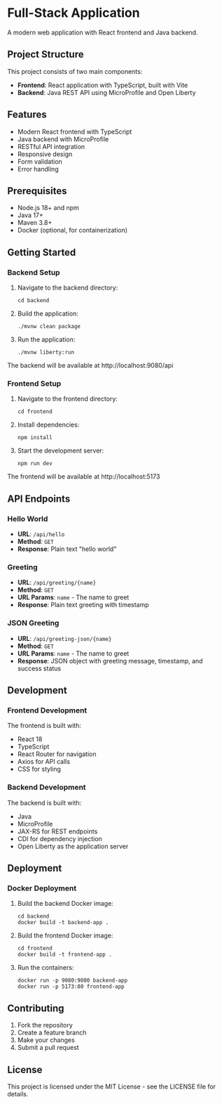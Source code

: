 # Full-Stack Application

A modern web application with React frontend and Java backend.

## Project Structure

This project consists of two main components:

- **Frontend**: React application with TypeScript, built with Vite
- **Backend**: Java REST API using MicroProfile and Open Liberty

## Features

- Modern React frontend with TypeScript
- Java backend with MicroProfile
- RESTful API integration
- Responsive design
- Form validation
- Error handling

## Prerequisites

- Node.js 18+ and npm
- Java 17+
- Maven 3.8+
- Docker (optional, for containerization)

## Getting Started

### Backend Setup

1. Navigate to the backend directory:
   ```
   cd backend
   ```

2. Build the application:
   ```
   ./mvnw clean package
   ```

3. Run the application:
   ```
   ./mvnw liberty:run
   ```

The backend will be available at http://localhost:9080/api

### Frontend Setup

1. Navigate to the frontend directory:
   ```
   cd frontend
   ```

2. Install dependencies:
   ```
   npm install
   ```

3. Start the development server:
   ```
   npm run dev
   ```

The frontend will be available at http://localhost:5173

## API Endpoints

### Hello World

- **URL**: `/api/hello`
- **Method**: `GET`
- **Response**: Plain text "hello world"

### Greeting

- **URL**: `/api/greeting/{name}`
- **Method**: `GET`
- **URL Params**: `name` - The name to greet
- **Response**: Plain text greeting with timestamp

### JSON Greeting

- **URL**: `/api/greeting-json/{name}`
- **Method**: `GET`
- **URL Params**: `name` - The name to greet
- **Response**: JSON object with greeting message, timestamp, and success status

## Development

### Frontend Development

The frontend is built with:
- React 18
- TypeScript
- React Router for navigation
- Axios for API calls
- CSS for styling

### Backend Development

The backend is built with:
- Java
- MicroProfile
- JAX-RS for REST endpoints
- CDI for dependency injection
- Open Liberty as the application server

## Deployment

### Docker Deployment

1. Build the backend Docker image:
   ```
   cd backend
   docker build -t backend-app .
   ```

2. Build the frontend Docker image:
   ```
   cd frontend
   docker build -t frontend-app .
   ```

3. Run the containers:
   ```
   docker run -p 9080:9080 backend-app
   docker run -p 5173:80 frontend-app
   ```

## Contributing

1. Fork the repository
2. Create a feature branch
3. Make your changes
4. Submit a pull request

## License

This project is licensed under the MIT License - see the LICENSE file for details.
